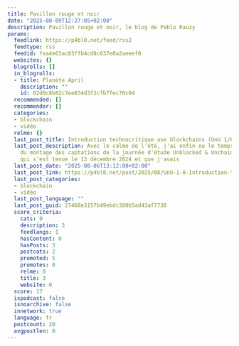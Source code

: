 ```yaml
---
title: Pavillon rouge et noir
date: "2025-08-09T12:27:05+02:00"
description: Pavillon rouge et noir, le blog de Pablo Rauzy
params:
  feedlink: https://p4bl0.net/feed/rss2
  feedtype: rss
  feedid: fea4e63ac83ffb4cd8c637e0a2aeeef0
  websites: {}
  blogrolls: []
  in_blogrolls:
  - title: Planète April
    description: ""
    id: 02d0c8b82c7ee834d3f2cfb7fec70c04
  recommended: []
  recommender: []
  categories:
  - blockchain
  - vidéo
  relme: {}
  last_post_title: Introduction technocritique aux blockchains (UnU 1/8)
  last_post_description: Avec le calme de l'été, j'ai enfin eu le temps de m'occuper
    du montage des captations de la journée d'étude Unblocked & Unchained Symposium
    qui s'est tenue le 13 décembre 2024 et que j'avais
  last_post_date: "2025-08-06T13:12:00+02:00"
  last_post_link: https://p4bl0.net/post/2025/08/UnU-1-8-Introduction-technocritique-aux-blockchains
  last_post_categories:
  - blockchain
  - vidéo
  last_post_language: ""
  last_post_guid: 27468e3157b49ebdc380b5ad43af7738
  score_criteria:
    cats: 0
    description: 3
    feedlangs: 1
    hasContent: 0
    hasPosts: 3
    postcats: 2
    promoted: 5
    promotes: 0
    relme: 0
    title: 3
    website: 0
  score: 17
  ispodcast: false
  isnoarchive: false
  innetwork: true
  language: fr
  postcount: 20
  avgpostlen: 0
---
```

